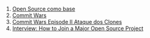 1. [Open Source como base](https://medium.com/@leobalter/open-source-como-base-2136b6890d)
1. [Commit Wars](https://medium.com/@afonsopacifer/commit-wars-5c51ddd837cd)
1. [Commit Wars Episode II Ataque dos Clones](https://medium.com/@afonsopacifer/commit-wars-a6cd5372b46)
1. [Interview: How to Join a Major Open Source Project](http://www.sitepoint.com/interview-join-major-open-source-project/)
